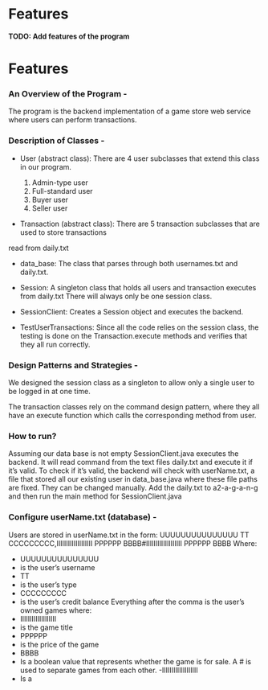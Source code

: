 # Features

**TODO: Add features of the program**

# Features

###  An Overview of the Program -
The program is the backend implementation of a game store web service where users can
perform transactions.

### Description of Classes -
- User (abstract class): There are 4 user subclasses that extend this class in our program.
    1. Admin-type user
    2. Full-standard user
    3. Buyer user
    4. Seller user

- Transaction (abstract class): There are 5 transaction subclasses that are used to store transactions


read from daily.txt

- data_base: The class that parses through both usernames.txt and daily.txt.


- Session: A singleton class that holds all users and transaction executes from daily.txt
  There will always only be one session class.

- SessionClient: Creates a Session object and executes the backend.

- TestUserTransactions: Since all the code relies on the session class, the testing
  is done on the Transaction.execute methods and verifies that they all run correctly.

### Design Patterns and Strategies -
We designed the session class as a singleton to allow only a single user to be logged
in at one time.

The transaction classes rely on the command design pattern, where they all have an
execute function which calls the corresponding method from user.

### How to run?
Assuming our data base is not empty
SessionClient.java executes the backend. It will read command from the text files daily.txt and execute it if it’s valid. To check if it’s valid, the backend will check with userName.txt, a file that stored all our existing user in
data_base.java where these file paths are fixed. They can be changed manually.
Add the daily.txt to a2-a-g-a-n-g and then run the main method for SessionClient.java 



### Configure userName.txt (database) -
Users are stored in userName.txt in the form:
UUUUUUUUUUUUUUU TT CCCCCCCCC,IIIIIIIIIIIIIIIIIII PPPPPP BBBB#IIIIIIIIIIIIIIIIIII PPPPPP BBBB
Where:
-   UUUUUUUUUUUUUUU
-   is the user’s username
-  TT
-   is the user’s type
-   CCCCCCCCC
-   is the user’s credit balance
    Everything after the comma is the user’s owned games where:
-  IIIIIIIIIIIIIIIIIII
- is the game title
-  PPPPPP
- is the price of the game
-  BBBB
- Is a boolean value that represents whether the game is for sale.
  A # is used to separate games from each other.
  -IIIIIIIIIIIIIIIIIII
- Is a 









